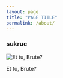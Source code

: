 ```yaml
---
layout: page
title: "PAGE TITLE"
permalink: /about/
---
```



### sukruc
![Et tu, Brute?](https://avatars3.githubusercontent.com/u/39256971?s=460&u=ec59a712e005acb0c9180db2fb734085e4cc0443&v=4)

Et tu, Brute?
